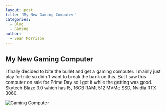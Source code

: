 ```yaml
---
layout: post
title: 'My New Gaming Computer'
categories:
  - Blog
  - Gaming
author:
  - Sean Morrison
---
```


## My New Gaming Computer

I finally decided to bite the bullet and get a gaming computer. I mainly just play fortnite so didn't want to break the bank on this. But I saw this computer on sale for Prime Day so I got it while the getting was good. Skytech Blaze 3.0 which has I5, 16GB RAM, 512 MVMe SSD, Nvidia RTX 3060.

![Gaming Computer](https://techsnazzy.com/sean-blog/assets/072623-computer-gaming.jpg)